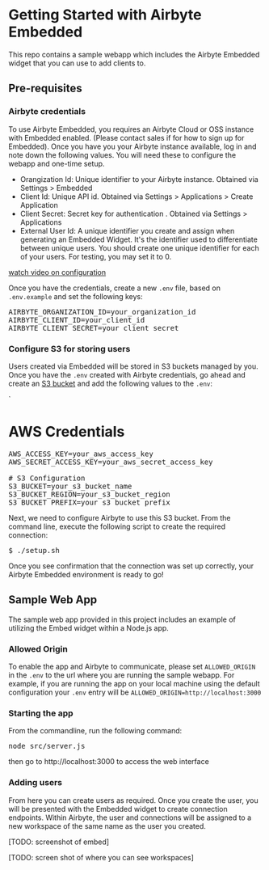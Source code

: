# Getting Started with Airbyte Embedded

This repo contains a sample webapp which includes the Airbyte Embedded widget that you can use to add clients to. 

## Pre-requisites

### Airbyte credentials
To use Airbyte Embedded, you requires an Airbyte Cloud or OSS instance with Embedded enabled. (Please contact sales if for how to sign up for Embedded).
Once you have you your Airbyte instance available, log in and note down the following values. You will need these to configure the webapp and one-time setup.

- Orangization Id: Unique identifier to your Airbyte instance. Obtained via Settings > Embedded
- Client Id: Unique API id. Obtained via Settings > Applications > Create Application
- Client Secret: Secret key for authentication . Obtained via Settings > Applications 
- External User Id: A unique identifier you create and assign when generating an Embedded Widget. It's the identifier used to differentiate between unique users. You should create one unique identifier for each of your users. For testing, you may set it to 0.



[watch video on configuration](https://youtu.be/H6ik3HAj0iY)

Once you have the credentials, create a new `.env` file, based on `.env.example` and set the following keys:

<pre>
AIRBYTE_ORGANIZATION_ID=your_organization_id
AIRBYTE_CLIENT_ID=your_client_id
AIRBYTE_CLIENT_SECRET=your_client_secret
</pre>

### Configure S3 for storing users
Users created via Embedded will be stored in S3 buckets managed by you. Once you have the `.env` created with Airbyte credentials, go ahead and create an [S3 bucket](https://docs.aws.amazon.com/AmazonS3/latest/userguide/GetStartedWithS3.html) and add the following values to the `.env`:

`
# AWS Credentials
<pre>
AWS_ACCESS_KEY=your_aws_access_key
AWS_SECRET_ACCESS_KEY=your_aws_secret_access_key

# S3 Configuration
S3_BUCKET=your_s3_bucket_name
S3_BUCKET_REGION=your_s3_bucket_region
S3_BUCKET_PREFIX=your_s3_bucket_prefix
</pre>

Next, we need to configure Airbyte to use this S3 bucket. From the command line, execute the following script to create the required connection:

<pre>
$ ./setup.sh
</pre>

Once you see confirmation that the connection was set up correctly, your Airbyte Embedded environment is ready to go!

## Sample Web App
The sample web app provided in this project includes an example of utilizing the Embed widget within a Node.js app. 

### Allowed Origin
To enable the app and Airbyte to communicate, please set `ALLOWED_ORIGIN` in the `.env` to the url where you are running the sample webapp. For example, if you are running the app on your local machine using the default configuration your `.env` entry will be `ALLOWED_ORIGIN=http://localhost:3000`


### Starting the app
From the commandline, run the following command:

<pre>
node src/server.js
</pre>
then go to http://localhost:3000 to access the web interface

### Adding users
From here you can create users as required. Once you create the user, you will be presented with the Embedded widget to create connection endpoints. Within Airbyte, the user and connections will be assigned to a new workspace of the same name as the user you created. 

[TODO: screenshot of embed]

[TODO: screen shot of where you can see workspaces]



